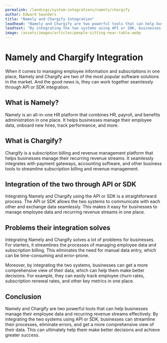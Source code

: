 ```yaml
---
permalink: /landings/system-integrations/namely/chargify
author: Edward Saunders
title: "Namely and Chargify Integration"
leadhead: "Namely and Chargify are two powerful tools that can help businesses manage their employee data and recurring revenue streams effectively"
leadtext: "By integrating the two systems using API or SDK, businesses can streamline their processes, eliminate errors, and get a more comprehensive view of their data. This can ultimately help them make better decisions and achieve greater success."
image: /assets/images/articles/people-sitting-near-table.webp
---
```

<div class="arttext">
<h1>Namely and Chargify Integration</h1> 

<p>When it comes to managing employee information and subscriptions in one place, Namely and Chargify are two of the most popular software solutions in the market. And the good news is, they can work together seamlessly through API or SDK integration.</p> 

<h2>What is Namely?</h2> 

<p>Namely is an all-in-one HR platform that combines HR, payroll, and benefits administration in one place. It helps businesses manage their employee data, onboard new hires, track performance, and more.</p> 

<h2>What is Chargify?</h2> 

<p>Chargify is a subscription billing and revenue management platform that helps businesses manage their recurring revenue streams. It seamlessly integrates with payment gateways, accounting software, and other business tools to streamline subscription billing and revenue management.</p> 

<h2>Integration of the two through API or SDK</h2> 

<p>Integrating Namely and Chargify using the API or SDK is a straightforward process. The API or SDK allows the two systems to communicate with each other and exchange data seamlessly. This makes it easy for businesses to manage employee data and recurring revenue streams in one place.</p> 

<h2>Problems their integration solves</h2> 

<p>Integrating Namely and Chargify solves a lot of problems for businesses. For starters, it streamlines the processes of managing employee data and subscription billing. This eliminates the need for manual data entry, which can be time-consuming and error-prone.</p> 

<p>Moreover, by integrating the two systems, businesses can get a more comprehensive view of their data, which can help them make better decisions. For example, they can easily track employee churn rates, subscription renewal rates, and other key metrics in one place.</p> 

<h2>Conclusion</h2> 

<p>Namely and Chargify are two powerful tools that can help businesses manage their employee data and recurring revenue streams effectively. By integrating the two systems using API or SDK, businesses can streamline their processes, eliminate errors, and get a more comprehensive view of their data. This can ultimately help them make better decisions and achieve greater success.</p> 

</div>